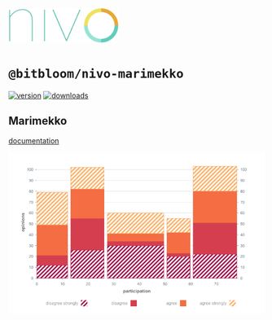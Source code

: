 <a href="https://nivo.rocks"><img alt="nivo" src="https://raw.githubusercontent.com/plouc/nivo/master/nivo.png" width="216" height="68"/></a>

# `@bitbloom/nivo-marimekko`

[![version](https://img.shields.io/npm/v/@bitbloom/nivo-marimekko?style=for-the-badge)](https://www.npmjs.com/package/@bitbloom/nivo-marimekko)
[![downloads](https://img.shields.io/npm/dm/@bitbloom/nivo-marimekko?style=for-the-badge)](https://www.npmjs.com/package/@bitbloom/nivo-marimekko)

## Marimekko

[documentation](http://nivo.rocks/marimekko/)

![Marimekko](https://raw.githubusercontent.com/plouc/nivo/master/website/src/assets/captures/marimekko.png)

